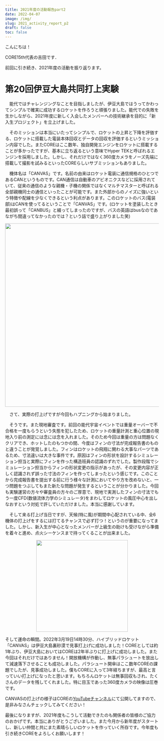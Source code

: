 ```yaml
---
title: 2021年度の活動報告part2
date: 2022-04-07
image: /img/
slug: 2021_activity_report_p2
draft: false
toc: false
---
```


こんにちは！

CORE15th代表の吉田です．

前回に引き続き、2021年度の活動を振り返ります。

# 第20回伊豆大島共同打上実験

　能代ではチャレンジングなことを目指しましたが、伊豆大島ではうってかわってシンプルで確実に成功するロケットを作ろうと頑張りました。能代での失敗を生かしながら、2021年度に新しく入会したメンバーへの技術継承を目的に「新入生プロジェクト」を立上げました。

　そのミッションは本当にいたってシンプルで、ロケットの上昇と下降を評価する、ロケットに搭載した電装本体回収とデータの回収を評価するというミッション内容でした。またCOREはここ数年、独自開発エンジンをロケットに搭載することが多かったですが、基本に立ち返るという意味でHyper TEKと呼ばれるエンジンを採用しました。しかし、それだけではなく360度カメラをノーズ先端に搭載して撮影を試みるといったCOREらしいサブミッションもありました。
 
　機体名は「CANVAS」です。名前の由来はロケット電装に通信規格のひとつであるCANというものです。CAN通信は自動車のアビオニクスなどに採用されていて、従来の通信のような親機・子機の関係ではなくマルチマスターと呼ばれる全部親機同士の通信といったことが可能です。また外部からのノイズに強いという特徴や配線を少なくできるという利点があります。このロケットのバス(電装部)はCANを使ってるということで「CANVAS」です。(ロケットを塗装したとき最初誤って「CANBUS」と綴ってしまったのですが、バスの英語はbusなのであながち間違ってなかったのでは？という話で盛り上がりました笑)

<!-- CANVAS -->
<div style = "text-align: center"><img src = "/img/" width = "600"></div>

　さて、実際の打上げですが今回もハプニングから始まりました。

　そうです。また現地審査です。前回の能代宇宙イベントでは重量オーバーで不合格を一度もらうという失態を犯したため、ロケットの重量計測と重心位置の現地入り前の測定には念には念を入れました。そのため今回は重量の方は問題なくクリアでき、ホットしたのもつかの間、今度はフィンの寸法が完成報告書のものと違うことが発覚しました。フィンはロケットの飛翔に関わる大事なパーツであるため、寸法違いは大きな事件です。原因はフィンの形状を設計するシミュレーション担当と実際にフィンを作った構造班員の認識のずれでした。製作段階でシミュレーション担当からフィンの形状変更の指示があったが、その変更内容が正しく認識されず誤った寸法のフィンを作ってしまったという感じです。このことから完成報告書を提出する前に行う様々な計測においてやり方を改めないと、一つ問題をつぶしてもまた新たな問題が発生するということが分かりました。今回も実験運営の方々や審査員の方々のご厚意で、現地で実測したフィンの寸法でもう一度CFD(数値流体力学のシミュレータ)をまわしてロケットの風圧中心を出しなおすという対処で許していただけました。本当に感謝しています。
 
　そして来る打上げ当日ですが、天候(特に風)が期間中心配されている中、全6機体の打上げをするには打てるチャンスで必ず打つ！というのが重要になってました。しかし、新入生が中心となったメンバーが上級生の助けも受けながら準備を着々と進め、点火シーケンスまで持ってくることが出来ました。
 
 <!-- ランチャに入ったCANVAS -->
 <div style = "text-align: center"><img src = "/img/" width = "300"></div>
 
  そして運命の瞬間。2022年3月19日14時30分、ハイブリッドロケット「CANVAS」は伊豆大島裏砂漠で見事打上げに成功しました！COREとしては約1年ぶり、伊豆大島においてはCOREは2年半ぶりに打上げに成功しました。また今回はそれだけではありません！開放機構が作動し、無事パラシュートを放出して減速落下させることも成功しました。パラシュート開傘はここ数年COREの課題でしたが、見事成功しました。僕もCOREに入って3年経ちますが、最高と言っていい打上げになったと思います。もちろんロケットは無事回収もされ、たくさんのデータを残してくれました。特に目玉であった360度カメラの映像は圧巻です。
  
  CANVASの打上げの様子はCOREの[YouTubeチャンネル](https://www.youtube.com/user/corerockets)にて公開してますので、是非みなさんチェックしてみてください！
  
  最後になりますが、2021年度もこうして活動できたのも関係者の皆様のご協力のおかげです。本当にありがとうございました。また今月から新年度がスタートし、新しい仲間と共にまた素晴らしいロケットを作っていく所存です。今年度も引き続きCOREをよろしくお願いします！
  
  
  
  

